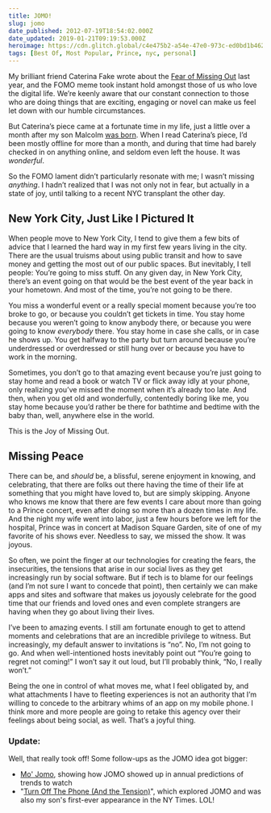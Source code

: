 ```yaml
---
title: JOMO!
slug: jomo
date_published: 2012-07-19T18:54:02.000Z
date_updated: 2019-01-21T09:19:53.000Z
heroimage: https://cdn.glitch.global/c4e475b2-a54e-47e0-973c-ed0bd1b46262/tobias-reich-7GfStLsf2k4-unsplash.jpg?v=1670477470980
tags: [Best Of, Most Popular, Prince, nyc, personal]
---
```


My brilliant friend Caterina Fake wrote about the [Fear of Missing Out](http://caterina.net/2011/03/15/fomo-and-social-media/) last year, and the FOMO meme took instant hold amongst those of us who love the digital life. We’re keenly aware that our constant connection to those who are doing things that are exciting, engaging or novel can make us feel let down with our humble circumstances.

But Caterina’s piece came at a fortunate time in my life, just a little over a month after my son Malcolm [was born](/2011/02/18/malcolm_browne_dash/). When I read Caterina’s piece, I’d been mostly offline for more than a month, and during that time had barely checked in on anything online, and seldom even left the house. It was *wonderful*.

So the FOMO lament didn’t particularly resonate with me; I wasn’t missing *anything*. I hadn’t realized that I was not only not in fear, but actually in a state of joy, until talking to a recent NYC transplant the other day.

## New York City, Just Like I Pictured It

When people move to New York City, I tend to give them a few bits of advice that I learned the hard way in my first few years living in the city. There are the usual truisms about using public transit and how to save money and getting the most out of our public spaces. But inevitably, I tell people: You’re going to miss stuff. On any given day, in New York City, there’s an event going on that would be the best event of the year back in your hometown. And most of the time, you’re not going to be there.

You miss a wonderful event or a really special moment because you’re too broke to go, or because you couldn’t get tickets in time. You stay home because you weren’t going to know anybody there, or because you were going to know *everybody* there. You stay home in case she calls, or in case he shows up. You get halfway to the party but turn around because you’re underdressed or overdressed or still hung over or because you have to work in the morning.

Sometimes, you don’t go to that amazing event because you’re just going to stay home and read a book or watch TV or flick away idly at your phone, only realizing you’ve missed the moment when it’s already too late. And then, when you get old and wonderfully, contentedly boring like me, you stay home because you’d rather be there for bathtime and bedtime with the baby than, well, anywhere else in the world.

This is the Joy of Missing Out.

## Missing Peace

There can be, and *should* be, a blissful, serene enjoyment in knowing, and celebrating, that there are folks out there having the time of their life at something that you might have loved to, but are simply skipping. Anyone who knows me know that there are few events I care about more than going to a Prince concert, even after doing so more than a dozen times in my life. And the night my wife went into labor, just a few hours before we left for the hospital, Prince was in concert at Madison Square Garden, site of one of my favorite of his shows ever. Needless to say, we missed the show. It was joyous.

So often, we point the finger at our technologies for creating the fears, the insecurities, the tensions that arise in our social lives as they get increasingly run by social software. But if tech is to blame for our feelings (and I’m not sure I want to concede that point), then certainly we can make apps and sites and software that makes us joyously celebrate for the good time that our friends and loved ones and even complete strangers are having when they go about living their lives.

I’ve been to amazing events. I still am fortunate enough to get to attend moments and celebrations that are an incredible privilege to witness. But increasingly, my default answer to invitations is “no”. No, I’m not going to go. And when well-intentioned hosts inevitably point out “You’re going to regret not coming!” I won’t say it out loud, but I’ll probably think, “No, I really won’t.”

Being the one in control of what moves me, what I feel obligated by, and what attachments I have to fleeting experiences is not an authority that I’m willing to concede to the arbitrary whims of an app on my mobile phone. I think more and more people are going to retake this agency over their feelings about being social, as well. That’s a joyful thing.

### Update:

Well, that really took off! Some follow-ups as the JOMO idea got bigger:

- [Mo' Jomo](/2014/10/08/mo_jomo/), showing how JOMO showed up in annual predictions of trends to watch
- "[Turn Off The Phone (And the Tension)](https://www.nytimes.com/2012/08/26/technology/cutting-the-digital-lifeline-and-finding-serenity.html)", which explored JOMO and was also my son's first-ever appearance in the NY Times. LOL!
